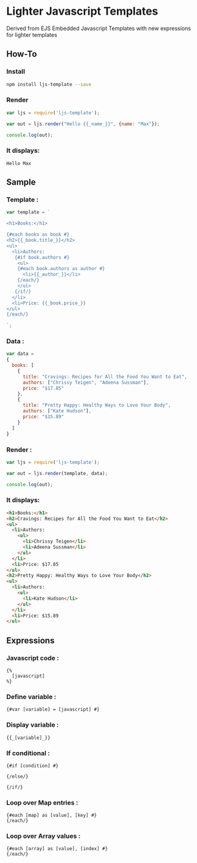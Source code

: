 Lighter Javascript Templates
============================

Derived from EJS Embedded Javascript Templates with new expressions for lighter templates

## How-To

### Install
```bash
npm install ljs-template --save
```

### Render
```javascript
var ljs = require('ljs-template');

var out = ljs.render("Hello {{_name_}}", {name: "Max"});

console.log(out);
```

### It displays:
```
Hello Max
```

## Sample

### Template :
```javascript
var template = `

<h1>Books:</h1>

{#each books as book #}
<h2>{{_book.title_}}</h2>
<ul>
  <li>Authors:
   {#if book.authors #}
    <ul>
    {#each book.authors as author #}
      <li>{{_author_}}</li>
    {/each/}
    </ul>
   {/if/}
  </li>
  <li>Price: {{_book.price_}}
</ul>
{/each/}

`;
```

### Data :
```javascript
var data =
{
  books: [
    {
      title: "Cravings: Recipes for All the Food You Want to Eat",
      authors: ["Chrissy Teigen", "Adeena Sussman"],
      price: "$17.85"
    },
    {
      title: "Pretty Happy: Healthy Ways to Love Your Body",
      authors: ["Kate Hudson"],
      price: "$15.89"
    }
  ]
}
```

### Render :
```javascript
var ljs = require('ljs-template');

var out = ljs.render(template, data);

console.log(out);
```

### It displays:
```html
<h1>Books:</h1>
<h2>Cravings: Recipes for All the Food You Want to Eat</h2>
<ul>
  <li>Authors:
    <ul>
      <li>Chrissy Teigen</li>
      <li>Adeena Sussman</li>
    </ul>
  </li>
  <li>Price: $17.85
</ul>
<h2>Pretty Happy: Healthy Ways to Love Your Body</h2>
<ul>
  <li>Authors:
    <ul>
      <li>Kate Hudson</li>
    </ul>
  </li>
  <li>Price: $15.89
</ul>
```

## Expressions

### Javascript code :
```
{%
  [javascript]
%}
```

### Define variable :
```
{#var [variable] = [javascript] #}
```

### Display variable :
```
{{_[variable]_}}
```

### If conditional :
```
{#if [condition] #}

{/else/}

{/if/}
```

### Loop over Map entries :
```
{#each [map] as [value], [key] #}
{/each/}
```

### Loop over Array values :
```
{#each [array] as [value], [index] #}
{/each/}
```
